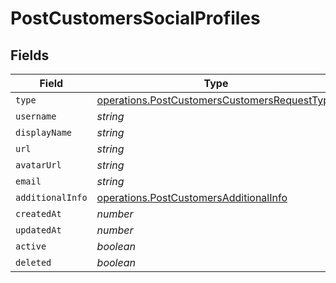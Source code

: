 # PostCustomersSocialProfiles


## Fields

| Field                                                                                                        | Type                                                                                                         | Required                                                                                                     | Description                                                                                                  |
| ------------------------------------------------------------------------------------------------------------ | ------------------------------------------------------------------------------------------------------------ | ------------------------------------------------------------------------------------------------------------ | ------------------------------------------------------------------------------------------------------------ |
| `type`                                                                                                       | [operations.PostCustomersCustomersRequestType](../../models/operations/postcustomerscustomersrequesttype.md) | :heavy_minus_sign:                                                                                           | N/A                                                                                                          |
| `username`                                                                                                   | *string*                                                                                                     | :heavy_minus_sign:                                                                                           | N/A                                                                                                          |
| `displayName`                                                                                                | *string*                                                                                                     | :heavy_minus_sign:                                                                                           | N/A                                                                                                          |
| `url`                                                                                                        | *string*                                                                                                     | :heavy_minus_sign:                                                                                           | N/A                                                                                                          |
| `avatarUrl`                                                                                                  | *string*                                                                                                     | :heavy_minus_sign:                                                                                           | N/A                                                                                                          |
| `email`                                                                                                      | *string*                                                                                                     | :heavy_minus_sign:                                                                                           | N/A                                                                                                          |
| `additionalInfo`                                                                                             | [operations.PostCustomersAdditionalInfo](../../models/operations/postcustomersadditionalinfo.md)             | :heavy_minus_sign:                                                                                           | N/A                                                                                                          |
| `createdAt`                                                                                                  | *number*                                                                                                     | :heavy_minus_sign:                                                                                           | N/A                                                                                                          |
| `updatedAt`                                                                                                  | *number*                                                                                                     | :heavy_minus_sign:                                                                                           | N/A                                                                                                          |
| `active`                                                                                                     | *boolean*                                                                                                    | :heavy_minus_sign:                                                                                           | N/A                                                                                                          |
| `deleted`                                                                                                    | *boolean*                                                                                                    | :heavy_minus_sign:                                                                                           | N/A                                                                                                          |